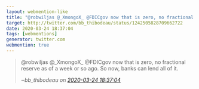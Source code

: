 ```yaml
---
layout: webmention-like
title: "@robwiljas @_XmongoX_ @FDICgov now that is zero, no fractional reserve as of a week or so ago. So now, banks can lend all of it."
target: http://twitter.com/bb_thibodeau/status/1242505828709662722
date: 2020-03-24 18:37:04
tags: [webmentions]
generator: twitter.com
webmention: true
---
```




<blockquote class="external-citation">
  <p>
    @robwiljas @_XmongoX_ @FDICgov now that is zero, no fractional reserve as of a week or so ago. So now, banks can lend all of it.
  </p>
  <cite>‒<span class="p-author p-name">bb_thibodeau</span>
    on
    <a href="http://twitter.com/bb_thibodeau/status/1242505828709662722" rel="external nofollow" target="_blank">2020-03-24 18:37:04</a>
  </cite>
</blockquote>



